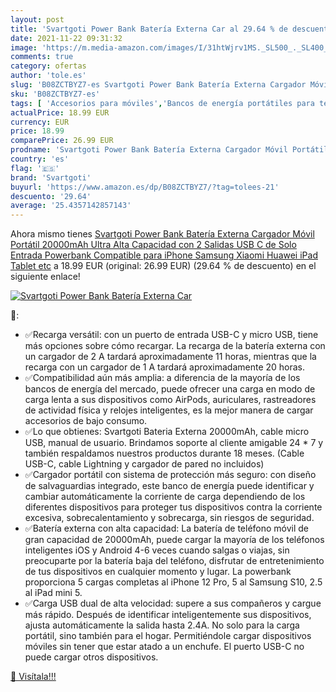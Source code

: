 ```yaml
---
layout: post
title: 'Svartgoti Power Bank Batería Externa Car al 29.64 % de descuento'
date: 2021-11-22 09:31:32
image: 'https://m.media-amazon.com/images/I/31htWjrv1MS._SL500_._SL400_.jpg'
comments: true
category: ofertas
author: 'tole.es'
slug: 'B08ZCTBYZ7-es Svartgoti Power Bank Batería Externa Cargador Móvil...'
sku: 'B08ZCTBYZ7-es'
tags: [ 'Accesorios para móviles','Bancos de energía portátiles para teléfonos móviles','Cargadores para móviles','Comunicación móvil y accesorios','Electrónica','ipad','iphone','svartgoti', ]
actualPrice: 18.99 EUR
currency: EUR
price: 18.99
comparePrice: 26.99 EUR
prodname: 'Svartgoti Power Bank Batería Externa Cargador Móvil Portátil 20000mAh Ultra Alta Capacidad con 2 Salidas  USB C de Solo Entrada Powerbank Compatible para iPhone Samsung Xiaomi Huawei iPad Tablet etc'
country: 'es'
flag: '🇪🇸'
brand: 'Svartgoti'
buyurl: 'https://www.amazon.es/dp/B08ZCTBYZ7/?tag=tolees-21'
descuento: '29.64'
average: '25.4357142857143'
---
```


Ahora mismo tienes [Svartgoti Power Bank Batería Externa Cargador Móvil Portátil 20000mAh Ultra Alta Capacidad con 2 Salidas  USB C de Solo Entrada Powerbank Compatible para iPhone Samsung Xiaomi Huawei iPad Tablet etc](https://www.amazon.es/dp/B08ZCTBYZ7/?tag=tolees-21) a 18.99 EUR (original: 26.99 EUR) (29.64 %  de descuento) en el siguiente enlace!

[![Svartgoti Power Bank Batería Externa Car](https://m.media-amazon.com/images/I/31htWjrv1MS._SL500_._SL400_.jpg)](https://www.amazon.es/dp/B08ZCTBYZ7/?tag=tolees-21)

🔎:

- ✅Recarga versátil: con un puerto de entrada USB-C y micro USB, tiene más opciones sobre cómo recargar. La recarga de la batería externa con un cargador de 2 A tardará aproximadamente 11 horas, mientras que la recarga con un cargador de 1 A tardará aproximadamente 20 horas.
- ✅Compatibilidad aún más amplia: a diferencia de la mayoría de los bancos de energía del mercado, puede ofrecer una carga en modo de carga lenta a sus dispositivos como AirPods, auriculares, rastreadores de actividad física y relojes inteligentes, es la mejor manera de cargar accesorios de bajo consumo.
- ✅Lo que obtienes: Svartgoti Bateria Externa 20000mAh, cable micro USB, manual de usuario. Brindamos soporte al cliente amigable 24 * 7 y también respaldamos nuestros productos durante 18 meses. (Cable USB-C, cable Lightning y cargador de pared no incluidos)
- ✅Cargador portátil con sistema de protección más seguro: con diseño de salvaguardias integrado, este banco de energía puede identificar y cambiar automáticamente la corriente de carga dependiendo de los diferentes dispositivos para proteger tus dispositivos contra la corriente excesiva, sobrecalentamiento y sobrecarga, sin riesgos de seguridad.
- ✅Batería externa con alta capacidad: La batería de teléfono móvil de gran capacidad de 20000mAh, puede cargar la mayoría de los teléfonos inteligentes iOS y Android 4-6 veces cuando salgas o viajas, sin preocuparte por la batería baja del teléfono, disfrutar de entretenimiento de tus dispositivos en cualquier momento y lugar. La powerbank proporciona 5 cargas completas al iPhone 12 Pro, 5 al Samsung S10, 2.5 al iPad mini 5.
- ✅Carga USB dual de alta velocidad: supere a sus compañeros y cargue más rápido. Después de identificar inteligentemente sus dispositivos, ajusta automáticamente la salida hasta 2.4A. No solo para la carga portátil, sino también para el hogar. Permitiéndole cargar dispositivos móviles sin tener que estar atado a un enchufe. El puerto USB-C no puede cargar otros dispositivos.

[🛒 Visítala!!!](https://www.amazon.es/dp/B08ZCTBYZ7/?tag=tolees-21)
